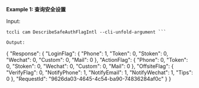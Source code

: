 **Example 1: 查询安全设置**



Input: 

```
tccli cam DescribeSafeAuthFlagIntl --cli-unfold-argument ```

Output: 
```
{
    "Response": {
        "LoginFlag": {
            "Phone": 1,
            "Token": 0,
            "Stoken": 0,
            "Wechat": 0,
            "Custom": 0,
            "Mail": 0
        },
        "ActionFlag": {
            "Phone": 0,
            "Token": 0,
            "Stoken": 0,
            "Wechat": 0,
            "Custom": 0,
            "Mail": 0
        },
        "OffsiteFlag": {
            "VerifyFlag": 0,
            "NotifyPhone": 1,
            "NotifyEmail": 1,
            "NotifyWechat": 1,
            "Tips": 0
        },
        "RequestId": "9626da03-4645-4c54-ba90-74836284af0c"
    }
}
```

